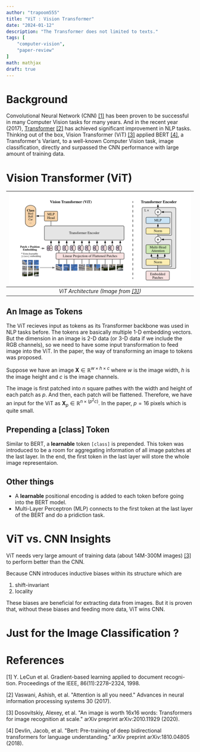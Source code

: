 ```yaml
---
author: "trapoom555"
title: "ViT : Vision Transformer"
date: "2024-01-12"
description: "The Transformer does not limited to texts."
tags: [
    "computer-vision",
    "paper-review"
]
math: mathjax
draft: true
---
```

# Background

Convolutional Neural Network (CNN) [[1]](#1) has been proven to be successful in many Computer Vision tasks for many years. And in the recent year (2017), [Transformer](https://trapoom555.github.io/trapoom555-blog/posts/transformer/) [[2]](#2) has achieved significant improvement in NLP tasks. Thinking out of the box, Vision Transformer (ViT) [[3]](#3) applied BERT [[4]](#4), a Transformer's Variant, to a well-known Computer Vision task, image classification, directly and surpassed the CNN performance with large amount of training data.

# Vision Transformer (ViT)

| ![ViT architecture picture](https://github.com/trapoom555/trapoom555-blog/blob/main/static/images/ViT/ViT_architecture.png?raw=true) |
|:--:| 
| *ViT Architecture (Image from [[3]](#3))* |

## An Image as Tokens

The ViT recieves input as tokens as its Transformer backbone was used in NLP tasks before. The tokens are basically multiple 1-D embedding vectors. But the dimension in an image is 2-D data (or 3-D data if we include the RGB channels), so we need to have some input transformation to feed image into the ViT. In the paper, the way of transforming an image to tokens was proposed.

Suppose we have an image $\boldsymbol X \in \mathbb{R}^{w \times h\times c}$ where $w$ is the image width, $h$ is the image height and $c$ is the image channels.

The image is first patched into $n$ square pathes with the width and height of each patch as $p$. And then, each patch will be flattened. Therefore, we have an input for the ViT as $\boldsymbol X_p \in \mathbb{R}^{n \times (p^2 c)}$. In the paper, $p=16$ pixels which is quite small.

## Prepending a [class] Token

Similar to BERT, a **learnable** token `[class]` is prepended. This token was introduced to be a room for aggregating information of all image patches at the last layer. In the end, the first token in the last layer will store the whole image representaion.

## Other things
- A **learnable** positional encoding is added to each token before going into the BERT model.
- Multi-Layer Perceptron (MLP) connects to the first token at the last layer of the BERT and do a pridiction task.




# ViT vs. CNN Insights

ViT needs very large amount of training data (about 14M-300M images) [[3]](#3) to perform better than the CNN. 

Because CNN introduces inductive biases within its structure which are
1. shift-invariant
2. locality

These biases are beneficial for extracting data from images. But it is proven that, without these biases and feeding more data, ViT wins CNN.


# Just for the Image Classification ?


# References

<a id="1">[1]</a> Y. LeCun et al. Gradient-based learning applied to document recogni- tion. Proceedings of the IEEE, 86(11):2278–2324, 1998.

<a id="1">[2]</a> 
Vaswani, Ashish, et al. "Attention is all you need." Advances in neural information processing systems 30 (2017).

<a id="1">[3]</a>
Dosovitskiy, Alexey, et al. "An image is worth 16x16 words: Transformers for image recognition at scale." arXiv preprint arXiv:2010.11929 (2020).

<a id="1">[4]</a>
Devlin, Jacob, et al. "Bert: Pre-training of deep bidirectional transformers for language understanding." arXiv preprint arXiv:1810.04805 (2018).